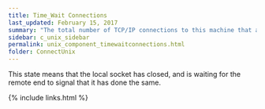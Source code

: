 ```yaml
---
title: Time_Wait Connections
last_updated: February 15, 2017
summary: "The total number of TCP/IP connections to this machine that are in the TIME_WAIT state."
sidebar: c_unix_sidebar
permalink: unix_component_timewaitconnections.html
folder: ConnectUnix
---
```



This state means that the local socket has closed, and is waiting for the remote end to signal that it has done the same.

{% include links.html %}
